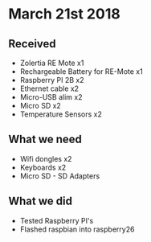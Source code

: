 # March 21st 2018

## Received

- Zolertia RE Mote x1
- Rechargeable Battery for RE-Mote x1
- Raspberry PI 2B x2
- Ethernet cable x2
- Micro-USB alim x2
- Micro SD x2
- Temperature Sensors x2

## What we need

- Wifi dongles x2
- Keyboards x2
- Micro SD - SD Adapters

## What we did

- Tested Raspberry PI's
- Flashed raspbian into raspberry26